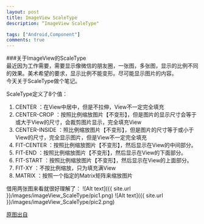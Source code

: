 ```yaml
---
layout: post
title: ImageView ScaleType
description: “ImageView ScaleType"

tags: ["Android,Component"]
comments: true
---
```


###关于ImageView的ScaleType	
最近因为工作需要，需要显示像微信的朋友圈，一张图，多张图，显示的比例不同的效果。美术希望的要求，显示比例不能变形。尽可能显示图片的内容。	
今天关于ScaleType做个笔记。	

ScaleType定义了8个值：		 
1. CENTER ：在View中居中，但是不拉伸，View不一定完全填充		 	
2. CENTER-CROP ：按照比例缩放图片【不变形】，但是图片的显示尺寸会等于或大于View的尺寸，会裁剪图片显示，完全填充View	 
3. CENTER-INSIDE ：照比例缩放图片【不变形】，但是图片的尺寸等于或小于View的尺寸，完全显示图片，但是View不一定完全填充	     
4. FIT-CENTER ：按照比例缩放图片【不变形】，然后显示在View的中间部分。    
5. FIT-END ：按照比例缩放图片【不变形】，然后显示在View的下面部分。	     
6. FIT-START ：按照比例缩放图片【不变形】，然后显示在View的上面部分。   
7. FIT-XY ：不按比例缩放，只为填充满View	 
8. MATRIX ：按照一个指定的Matrix矩阵来缩放图片	     

借用两张图来看就很好理解了：
![Alt text]({{ site.url }}/images/imageView_ScaleType/pic1.png)
![Alt text]({{ site.url }}/images/imageView_ScaleType/pic2.png)


[原图出自](http://blog.csdn.net/xilibi2003/article/details/6628668)